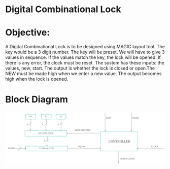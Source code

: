 # Digital Combinational Lock
 # Objective: 
A Digital Combinational Lock is to be designed using MAGIC layout tool. The key would be a 3 digit number. The key will be preset. We will have to give 3 values in sequence. If the values match the key, the lock will be opened. If there is any error, the clock must be reset. The system has these inputs: the values, new, start. The output is whether the lock is closed or open.The NEW must be made high when we enter a new value. The output becomes high when the lock is opened.
# Block Diagram
![Block Diagram](https://github.com/SameerSDurgoji/VLSIdesign/blob/main/Block%20diagram.jpg)
